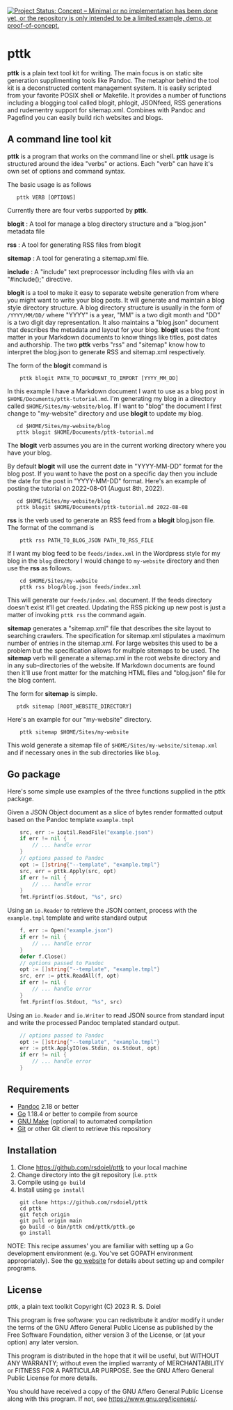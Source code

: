 
[![Project Status: Concept – Minimal or no implementation has been done yet, or the repository is only intended to be a limited example, demo, or proof-of-concept.](https://www.repostatus.org/badges/latest/concept.svg)](https://www.repostatus.org/#concept)

pttk
====

**pttk** is a plain text tool kit for writing. The main focus is on static site generation supplimenting tools like Pandoc.  The metaphor behind the tool kit is a deconstructed content management system. It is easily scripted from your favorite POSIX shell or Makefile. It provides a number of functions including a blogging tool called blogit, phlogit, JSONfeed, RSS generations and rudementry support for sitemap.xml. Combines with Pandoc and Pagefind you can easily build rich websites and blogs.

A command line tool kit
-----------------------

**pttk** is a program that works on the command line or shell.
**pttk** usage is structured around the idea "verbs" or actions.
Each "verb" can have it's own set of options and command syntax.

The basic usage is as follows

```
   pttk VERB [OPTIONS]
```

Currently there are four verbs supported by **pttk**.

__blogit__
: A tool for manage a blog directory structure and a
"blog.json" metadata file

__rss__
: A tool for generating RSS files from blogit

__sitemap__
: A tool for generating a sitemap.xml file.

__include__
: A "include" text preprocessor including files with via an "#include();" directive.

__blogit__ is a tool to make it easy to separate website generation
from where you might want to write your blog posts. It will generate
and maintain a blog style directory structure. A blog directory structure
is usually in the form of `/YYYY/MM/DD/` where "YYYY" is a year, "MM" is
a two digit month and "DD" is a two digit day representation. It also
maintains a "blog.json" document that describes the metadata and layout for
your blog. __blogit__ uses the front matter in your Markdown documents to
know things like titles, post dates and authorship.  The two **pttk**
verbs "rss" and "sitemap" know how to interpret the blog.json to generate
RSS and sitemap.xml respectively.

The form of the __blogit__ command is

```shell
    pttk blogit PATH_TO_DOCUMENT_TO_IMPORT [YYYY_MM_DD]
```

In this example I have a Markdown document I want to use as a blog post
in `$HOME/Documents/pttk-tutorial.md`.  I'm generating my blog in a
directory called `$HOME/Sites/my-website/blog`.  If I want to "blog" the
document I first change to "my-website" directory and use __blogit__
to update my blog.

```shell
   cd $HOME/Sites/my-website/blog
   pttk blogit $HOME/Documents/pttk-tutorial.md
```

The __blogit__ verb assumes you are in the current working directory
where you have your blog.


By default __blogit__ will use the current date in "YYYY-MM-DD" format
for the blog post. If you want to have the post on a specific day then
you include the date for the post in "YYYY-MM-DD" format. Here's an
example of posting the tutorial on 2022-08-01 (August 8th, 2022).

```shell
   cd $HOME/Sites/my-website/blog
   pttk blogit $HOME/Documents/pttk-tutorial.md 2022-08-08
```

__rss__ is the verb used to generate an RSS feed from a __blogit__
blog.json file.  The format of the command is

```shell
    pttk rss PATH_TO_BLOG_JSON PATH_TO_RSS_FILE
```

If I want my blog feed to be `feeds/index.xml` in the Wordpress style
for my blog in the `blog` directory I would change to `my-website`
directory and then use the __rss__ as follows.

```shell
    cd $HOME/Sites/my-website
    pttk rss blog/blog.json feeds/index.xml
```

This will generate our `feeds/index.xml` document. If the feeds directory
doesn't exist it'll get created. Updating the RSS picking up new post
is just a matter of invoking `pttk rss` the command again.

__sitemap__ generates a "sitemap.xml" file that describes the site layout
to searching crawlers.  The specification for sitemap.xml stipulates a
maximum number of entries in the sitemap.xml. For large websites this used
to be a problem but the specification allows for multiple sitemaps to be
used.  The __sitemap__ verb will generate a sitemap.xml in the root
website directory and in any sub-directories of the website.  If Markdown
documents are found then it'll use front matter for the matching HTML files
and "blog.json" file for the blog content.

The form for __sitemap__ is simple.

```
   ptdk sitemap [ROOT_WEBSITE_DIRECTORY]
```

Here's an example for our "my-website" directory.

```
    pttk sitemap $HOME/Sites/my-website
```

This wold generate a sitemap file of `$HOME/Sites/my-website/sitemap.xml`
and if necessary ones in the sub directories like `blog`.


Go package
----------

Here's some simple use examples of the three functions supplied
in the pttk package.

Given a JSON Object document  as a slice of bytes render formatted
output based on the Pandoc template `example.tmpl`

```go
    src, err := ioutil.ReadFile("example.json")
    if err != nil {
        // ... handle error
    }
    // options passed to Pandoc
    opt := []string{"--template", "example.tmpl"}
    src, err = pttk.Apply(src, opt)
    if err != nil {
        // ... handle error
    }
    fmt.Fprintf(os.Stdout, "%s", src)
```

Using an `io.Reader` to retrieve the JSON content, process with the
`example.tmpl` template and write standard output

```go
    f, err := Open("example.json")
    if err != nil {
        // ... handle error
    }
    defer f.Close()
    // options passed to Pandoc
    opt := []string{"--template", "example.tmpl"}
    src, err := pttk.ReadAll(f, opt)
    if err != nil {
        // ... handle error
    }
    fmt.Fprintf(os.Stdout, "%s", src)
```

Using an `io.Reader` and `io.Writer` to read JSON source from standard
input and write the processed Pandoc templated standard output.

```go
    // options passed to Pandoc
    opt := []string{"--template", "example.tmpl"}
    err := pttk.ApplyIO(os.Stdin, os.Stdout, opt)
    if err != nil {
        // ... handle error
    }
```

Requirements
------------

- [Pandoc](https://pandoc.org) 2.18 or better
- [Go](https://golang.org) 1.18.4 or better to compile from source
- [GNU Make](https://www.gnu.org/software/make/) (optional) to automated compilation
- [Git](https://git-scm.com/) or other Git client to retrieve this repository

Installation
------------

1. Clone https://github.com/rsdoiel/pttk to your local machine
2. Change directory into the git repository (i.e. `pttk`
3. Compile using `go build`
4. Install using `go install`

```shell
    git clone https://github.com/rsdoiel/pttk
    cd pttk
    git fetch origin
    git pull origin main
    go build -o bin/pttk cmd/pttk/pttk.go
    go install
```

NOTE: This recipe assumes' you are familiar with setting up a
Go development environment (e.g. You've set GOPATH environment
appropriately). See the [go website](https://golang.org) for
details about setting up and compiler programs.

License
-------

pttk, a plain text toolkit
Copyright (C) 2023 R. S. Doiel

This program is free software: you can redistribute it and/or modify
it under the terms of the GNU Affero General Public License as published by
the Free Software Foundation, either version 3 of the License, or
(at your option) any later version.

This program is distributed in the hope that it will be useful,
but WITHOUT ANY WARRANTY; without even the implied warranty of
MERCHANTABILITY or FITNESS FOR A PARTICULAR PURPOSE.  See the
GNU Affero General Public License for more details.

You should have received a copy of the GNU Affero General Public License
along with this program.  If not, see <https://www.gnu.org/licenses/>.


